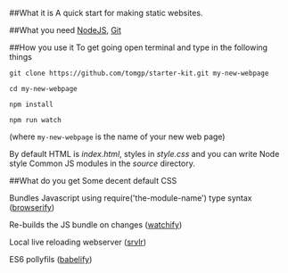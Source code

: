 ##What it is
A quick start for making static websites. 

##What you need
[NodeJS](https://nodejs.org/), [Git](https://help.github.com/articles/set-up-git/)

##How you use it
To get going open terminal and type in the following things

`git clone https://github.com/tomgp/starter-kit.git my-new-webpage`

`cd my-new-webpage`

`npm install`

`npm run watch`

(where `my-new-webpage` is the name of your new web page)

By default HTML is _index.html_, styles in _style.css_ and you can write Node style Common JS modules in the _source_ directory.



##What do you get
Some decent default CSS

Bundles Javascript using require('the-module-name') type syntax ([browserify](http://browserify.org/))

Re-builds the JS bundle on changes ([watchify](https://www.npmjs.com/package/watchify))

Local live reloading webserver ([srvlr](https://github.com/kavanagh/srvlr))

ES6 pollyfils ([babelify](https://github.com/babel/babelify))